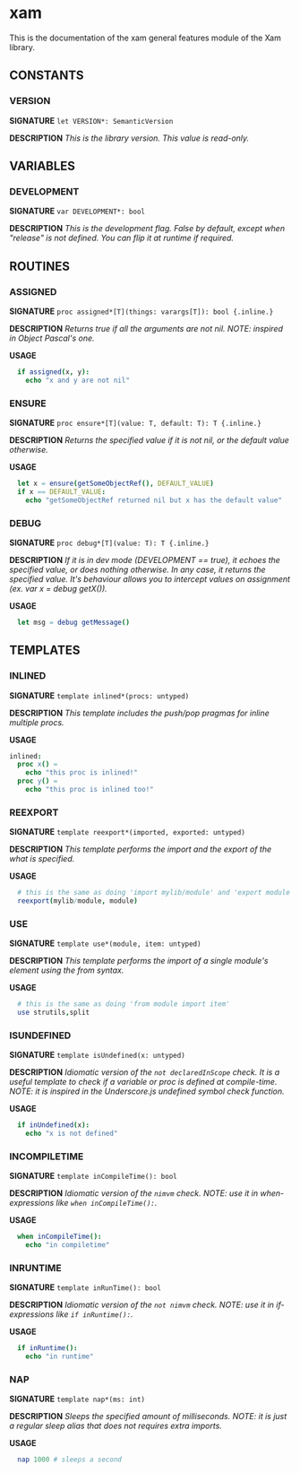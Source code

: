 # xam

This is the documentation of the xam general features module of the Xam library.

## CONSTANTS

### VERSION

**SIGNATURE**
`let VERSION*: SemanticVersion`

**DESCRIPTION**
*This is the library version. This value is read-only.*

## VARIABLES

### DEVELOPMENT

**SIGNATURE**
`var DEVELOPMENT*: bool`

**DESCRIPTION**
*This is the development flag. False by default, except when "release" is not defined. You can flip it at runtime if required.*

## ROUTINES

### ASSIGNED

**SIGNATURE**
`proc assigned*[T](things: varargs[T]): bool {.inline.}`

**DESCRIPTION**
*Returns true if all the arguments are not nil.*
*NOTE: inspired in Object Pascal's one.*

**USAGE**
```nim
  if assigned(x, y):
    echo "x and y are not nil"
```

### ENSURE

**SIGNATURE**
`proc ensure*[T](value: T, default: T): T {.inline.}`

**DESCRIPTION**
*Returns the specified value if it is not nil, or the default value otherwise.*

**USAGE**
```nim
  let x = ensure(getSomeObjectRef(), DEFAULT_VALUE)
  if x == DEFAULT_VALUE:
    echo "getSomeObjectRef returned nil but x has the default value"
```

### DEBUG

**SIGNATURE**
`proc debug*[T](value: T): T {.inline.}`

**DESCRIPTION**
*If it is in dev mode (DEVELOPMENT == true), it echoes the specified value, or does nothing otherwise.
In any case, it returns the specified value.
It's behaviour allows you to intercept values on assignment (ex. var x = debug getX()).*

**USAGE**
```nim
  let msg = debug getMessage()
```

## TEMPLATES

### INLINED

**SIGNATURE**
`template inlined*(procs: untyped)`

**DESCRIPTION**
*This template includes the push/pop pragmas for inline multiple procs.*

**USAGE**
```nim
inlined:
  proc x() =
    echo "this proc is inlined!"
  proc y() =
    echo "this proc is inlined too!"
```

### REEXPORT

**SIGNATURE**
`template reexport*(imported, exported: untyped)`

**DESCRIPTION**
*This template performs the import and the export of the what is specified.*

**USAGE**
```nim
  # this is the same as doing 'import mylib/module' and 'export module'
  reexport(mylib/module, module)
```

### USE

**SIGNATURE**
`template use*(module, item: untyped)`

**DESCRIPTION**
*This template performs the import of a single module's element using the from syntax.*

**USAGE**
```nim
  # this is the same as doing 'from module import item'
  use strutils,split
```

### ISUNDEFINED

**SIGNATURE**
`template isUndefined(x: untyped)`

**DESCRIPTION**
*Idiomatic version of the `not declaredInScope` check.
It is a useful template to check if a variable or proc is defined at compile-time.*
*NOTE: it is inspired in the Underscore.js undefined symbol check function.*

**USAGE**
```nim
  if inUndefined(x):
    echo "x is not defined"
```

### INCOMPILETIME

**SIGNATURE**
`template inCompileTime(): bool`

**DESCRIPTION**
*Idiomatic version of the `nimvm` check.*
*NOTE: use it in when-expressions like `when inCompileTime():`.*

**USAGE**
```nim
  when inCompileTime():
    echo "in compiletime"
```

### INRUNTIME

**SIGNATURE**
`template inRunTime(): bool`

**DESCRIPTION**
*Idiomatic version of the `not nimvm` check.*
*NOTE: use it in if-expressions like `if inRuntime():`.*

**USAGE**
```nim
  if inRuntime():
    echo "in runtime"
```

### NAP

**SIGNATURE**
`template nap*(ms: int)`

**DESCRIPTION**
*Sleeps the specified amount of milliseconds.*
*NOTE: it is just a regular sleep alias that does not requires extra imports.*

**USAGE**
```nim
  nap 1000 # sleeps a second
```
